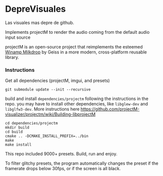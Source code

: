 # DepreVisuales
Las visuales mas depre de github.

Implements projectM to render the audio coming from the default audio input source

projectM is an open-source project that reimplements the
esteemed [Winamp Milkdrop](https://en.wikipedia.org/wiki/MilkDrop) by Geiss in a more modern, cross-platform reusable
library.


### Instructions
Get all dependencies (projectM, imgui, and presets)
```
git submodule update --init --recursive
```

build and install `dependencies/projectm` following the instructions in the repo. you may have to install other dependencies, like `libglew-dev` and `libglfw3-dev`.
More instructions here https://github.com/projectM-visualizer/projectm/wiki/Building-libprojectM

```
cd dependencies/projectm
mkdir build
cd build
cmake .. -DCMAKE_INSTALL_PREFIX=../bin
make
make install
```




This repo included 9000+ presets. Build, run and enjoy.

To filter glitchy presets, the program automatically changes the preset if the framerate drops below 30fps, or if the screen is all black.




